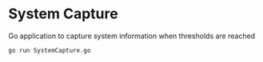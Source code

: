 # System Capture

Go application to capture system information when thresholds are reached

```
go run SystemCapture.go
```
